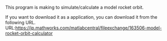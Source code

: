 This program is making to simulate/calculate a model rocket orbit.

If you want to download it as a application, you can download it from the following URL.  
URL:https://jp.mathworks.com/matlabcentral/fileexchange/163506-model-rocket-orbit-calculator

